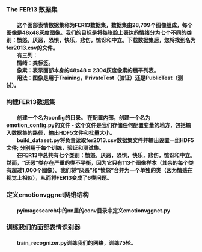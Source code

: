 <h3>The FER13 数据集
<h4>&emsp;&emsp;这个面部表情数据集称为FER13数据集，数据集由28,709个图像组成，每个图像是48x48灰度图像。我们的目标是将每张脸上表达的情绪分为七个不同的类别：愤怒，厌恶，恐惧，快乐，悲伤，惊讶和中立。下载数据集后，您将找到名为fer2013.csv的文件。<br/>
&emsp;&emsp;有三列：<br/>
&emsp;&emsp;情绪：类标签。<br/>
&emsp;&emsp;像素：表示面部本身的48x48 = 2304灰度像素的展平列表。<br/>
&emsp;&emsp;用法：图像是用于Training，PrivateTest（验证）还是PublicTest（测试）。<h4/>
<h3>构建FER13数据集
<h4>&emsp;&emsp;创建一个名为config的目录。 在配置内部，创建一个名为emotion_config.py的文件 - 这个文件是我们存储任何配置变量的地方，包括输入数据集的路径，输出HDF5文件和批量大小。<br/>
&emsp;&emsp;build_dataset.py将负责读取fer2013.csv数据集文件并输出设置一组HDF5文件; 分别用于每个训练，验证和测试集。<br/> 
&emsp;&emsp;在FER13中总共有七个类别：愤怒，厌恶，恐惧，快乐，悲伤，惊讶和中立。 然而，“厌恶”类存在严重的类不平衡，因为它只有113个图像样本（其余的每个类有超过1,000个图像）。我们将“厌恶”和“愤怒”合并为一个单独的类（因为情感在视觉上相似），从而将FER13变成了6类问题。<h4/>
<h3>定义emotionvggnet网络结构
<h4>&emsp;&emsp;pyimagesearch中的nn里的conv目录中定义emotionvggnet.py<h4/>
<h3>训练我们的面部表情识别器
<h4>&emsp;&emsp;train_recognizer.py训练我们的网络，训练75轮。<h4/>
